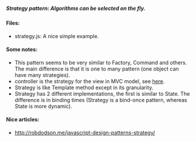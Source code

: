##### Strategy pattern: Algorithms can be selected on the fly.

#### Files:
+ strategy.js: A nice simple example.

#### Some notes:
+ This pattern seems to be very similar to Factory, Command and others. The main difference is that it is one to many pattern (one object can have many strategies).
+ controller is the strategy for the view in MVC model, see [here](http://stackoverflow.com/questions/10064105/mvc-why-controller-is-the-strategy-for-the-view). 
+ Strategy is like Template method except in its granularity.
+ Strategy has 2 different implementations, the first is similar to State. The difference is in binding times (Strategy is a bind-once pattern, whereas State is more dynamic).

#### Nice articles:
+ http://robdodson.me/javascript-design-patterns-strategy/





